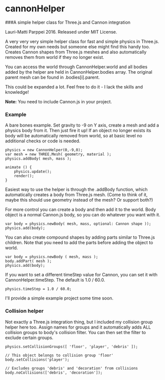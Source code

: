 # cannonHelper
###A simple helper class for Three.js and Cannon integration

Lauri-Matti Parppei 2016. Released under MIT License.

A very very very simple helper class for fast and simple physics in Three.js. Created for my own needs but someone else might find this handy too. Creates Cannon shapes from Three.js meshes and also automatically removes them from world if they no longer exist. 

You can access the world through CannonHelper.world and all bodies added by the helper are held in CannonHelper.bodies array. The original parent mesh can be found in .bodies[i].parent.

This could be expanded a lot. Feel free to do it - I lack the skills and knowledge!

**Note:** You need to include Cannon.js in your project.


### Example 

A bare bones example. Set gravity to -9 on Y axis, create a mesh and add a physics body from it. Then just fire it up! If an object no longer exists its body will be automatically removed from world, so at basic level no additional checks or code is needed. 
```
physics = new CannonHelper(0,-9,0);
var mesh = new THREE.Mesh( geometry, material );
physics.addBody( mesh, mass );

animate () { 
    physics.update();
    render(); 
}
```

Easiest way to use the helper is through the .addBody function, which automatically creates a body from Three.js mesh. (Come to think of it, maybe this should use geometry instead of the mesh? Or support both?)

For more control you can create a body and then add it to the world. Body object is a normal Cannon.js body, so you can do whatever you want with it.
```
var body = physics.newBody( mesh, mass, optional: Cannon shape ));
physics.add(body);
```

You can also create compound shapes by adding parts similar to Three.js children. Note that you need to add the parts before adding the object to world. 
```
var body = physics.newBody ( mesh, mass );
body.addPart( mesh );
physics.add(body);
```

If you want to set a different timeStep value for Cannon, you can set it with CannonHelper.timeStep. The default is 1.0 / 60.0.
```
physics.timeStep = 1.0 / 60.0;
```

I'll provide a simple example project some time soon. 

### Collision helper

Not exactly a Three.js integration thing, but I included my collision group helper  here too. Assign names for groups and it automatically adds ALL collision groups to body's collision filter. You can then set the filter to exclude certain groups.

```
physics.setCollisionGroups([ 'floor', 'player', 'debris' ]);

// This object belongs to collision group 'floor'
body.setCollisions('player');

// Excludes groups 'debris' and 'decoration' from collisions     
body.noCollisions(['debris', 'decoration']);   
```
